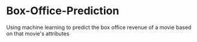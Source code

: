 # Box-Office-Prediction
Using machine learning to predict the box office revenue of a movie based on that movie's attributes
